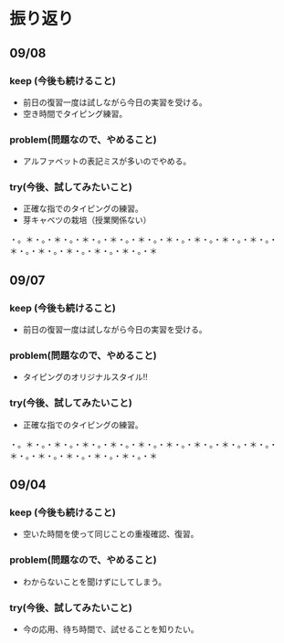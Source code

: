 # 振り返り


## 09/08
### keep (今後も続けること)
- 前日の復習一度は試しながら今日の実習を受ける。
- 空き時間でタイピング練習。

### problem(問題なので、やめること)
- アルファベットの表記ミスが多いのでやめる。

### try(今後、試してみたいこと)
- 正確な指でのタイピングの練習。
- 芽キャベツの栽培（授業関係ない）


・。＊・。・＊・。・＊・。・＊・。・＊・。・＊・。・＊・。・＊・。・＊・。・＊・。・＊・。・＊・。・＊・。・＊・。・＊
## 09/07
### keep (今後も続けること)
- 前日の復習一度は試しながら今日の実習を受ける。

### problem(問題なので、やめること)
- タイピングのオリジナルスタイル‼

### try(今後、試してみたいこと)
- 正確な指でのタイピングの練習。

・。＊・。・＊・。・＊・。・＊・。・＊・。・＊・。・＊・。・＊・。・＊・。・＊・。・＊・。・＊・。・＊・。・＊・。・＊

## 09/04
### keep (今後も続けること)
- 空いた時間を使って同じことの重複確認、復習。

### problem(問題なので、やめること)
- わからないことを聞けずにしてしまう。

### try(今後、試してみたいこと)
- 今の応用、待ち時間で、試せることを知りたい。